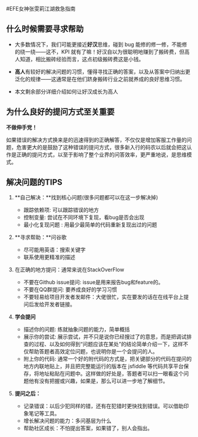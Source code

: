 #EFE女神张雯莉江湖救急指南

## 什么时候需要寻求帮助

* 大多数情况下，我们可能更接近**好汉**思维，碰到 bug 能修的修一修，不能修的绕一绕——这不，KPI 就有了嘛！好汉自以为很聪明地赚到了搬砖费，但高人知道，相比搬砖经验而言，这点初级搬砖费这是小钱。

* **高人**有较好的解决问题的习惯，懂得寻找正确的答案，以及从答案中归纳出更泛化的规律——这通常是在他们跻身搬砖行业之前就养成的良好思维习惯。

* 本文剩余部分详细介绍如何让好汉成长为高人

## 为什么良好的提问方式至关重要
**不做伸手党！**

如果错误的解决方式换来是的迅速得到的正确解答，不仅仅是增加客服工作量的问题，危害更大的是鼓励了这种错误的提问方式，很多新入行的码农以后就会把这认作是正确的提问方式，以至于影响了整个业界的问答效率，更严重地说，是思维模式。

## 解决问题的TIPS

1. **自己解决：**找到核心问题(很多问题都可以在这一步解决掉)
	* 跟踪依赖项: 可以跟踪错误的地方
	* 控制变量: 尝试在不同环境下复现，看bug是否会出现
	* 最小化复现问题 : 用最少最简单的代码重新复现出过的问题
	
2. **寻求帮助：**问谷歌
	* 尽可能用英语：搜索关键字
	* 联系使用更精准的描述
3. 在正确的地方提问：通常来说在StackOverFlow
	* 不要在Github issue提问: issue是用来报告bug和feature的。
	* 不要在QQ群提问: 要养成良好的学习习惯
	* 不要轻易给项目开发者发邮件：大佬很忙，实在要发的话在在线平台上提问后发给开发者链接。
4. **学会提问**
	* 描述你的问题: 练就抽象问题的能力，简单概括
	* 展示你的尝试: 展示尝试，并不只是说你已经搜过了的意思，而是把调试排查的过程、以及如何得到“问题应该在某处”的结论简单介绍一下，这样不仅帮助答题者高效定位问题，也说明你是一个会提问的人。
	* 附上你的代码: 通常一个好的附代码的方式是，把关键部分的代码在提问的地方内联地贴上，并且把完整能运行的版本在 jsfiddle 等代码共享平台保存，将地址粘贴在问题中。这样做的好处是，答题者可以扫一眼看这个问题他有没有把握或兴趣，如果是，那么可以进一步地了解细节。
5. **提问之后：**
	* 记录错误：以后少犯同样的错，还有在犯错时更快找到错误。可以借助印象笔记等工具。
	* 增长解决问题的能力：多问基层为什么
	* 帮助社区成长：不怕提出答案，如果错了，别人会指出。